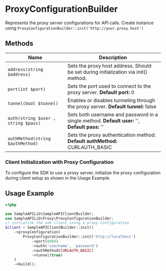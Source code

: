 
# ProxyConfigurationBuilder

Represents the proxy server configurations for API calls. Create instance using `ProxyConfigurationBuilder::init('http://your.proxy.host')`

## Methods

| Name | Description |
|  --- | --- |
| `address(string $address)` | Sets the proxy host address. Should be set during initialization via init() method. |
| `port(int $port)` | Sets the port used to connect to the proxy server. **Default port:** 0 |
| `tunnel(bool $tunnel)` | Enables or disables tunneling through the proxy server. **Default tunnel:** false |
| `auth(string $user , string $pass)` | Sets both username and password in a single method. **Default user:** '', **Default pass:** '' |
| `authMethod(string $authMethod)` | Sets the proxy authentication method. **Default authMethod:** CURLAUTH_BASIC |

### Client Initialization with Proxy Configuration

To configure the SDK to use a proxy server, initialize the proxy configuration during client setup as shown in the Usage Example.

## Usage Example

```php
<?php

use SampleAPILib\SampleAPIClientBuilder;
use SampleAPILib\Proxy\ProxyConfigurationBuilder;
// initialize the sdk client using a proxy configuration
$client = SampleAPIClientBuilder::init()
    ->proxyConfiguration(
        ProxyConfigurationBuilder::init('http://localhost')
            ->port(8080)
            ->auth('username', 'password')
            ->authMethod(CURLAUTH_BASIC)
            ->tunnel(true)
    )
    ->build();
```

